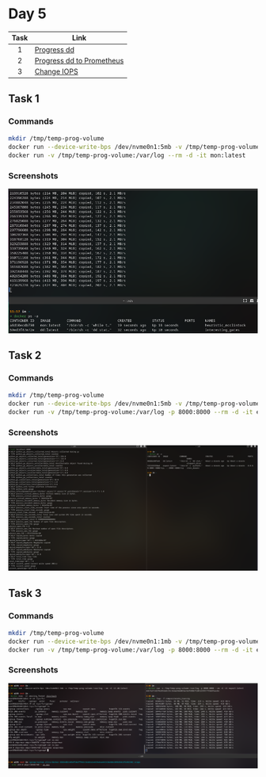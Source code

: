 # Day 5

| Task | Link                                                                                            |
| :--: | ----------------------------------------------------------------------------------------------- |
|  1   | [Progress dd](https://github.com/RusMephist/tensor-homework/tree/main/Day5/Task1)               |
|  2   | [Progress dd to Prometheus](https://github.com/RusMephist/tensor-homework/tree/main/Day5/Task2) |
|  3   | [Change IOPS](#task-3)                                                                          |

## Task 1

### Commands

```bash
mkdir /tmp/temp-prog-volume
docker run --device-write-bps /dev/nvme0n1:5mb -v /tmp/temp-prog-volume:/var/log --rm -d -it dd:latest
docker run -v /tmp/temp-prog-volume:/var/log --rm -d -it mon:latest
```

### Screenshots

![alt text](https://github.com/RusMephist/tensor-homework/blob/main/images/Screenshot_20220328_112039.png?raw=true)

## Task 2

### Commands

```bash
mkdir /tmp/temp-prog-volume
docker run --device-write-bps /dev/nvme0n1:5mb -v /tmp/temp-prog-volume:/var/log --rm -d -it dd:latest
docker run -v /tmp/temp-prog-volume:/var/log -p 8000:8000 --rm -d -it export:latest
```

### Screenshots

![alt text](https://github.com/RusMephist/tensor-homework/blob/main/images/Screenshot_20220329_025553.png?raw=true)

## Task 3

### Commands

```bash
mkdir /tmp/temp-prog-volume
docker run --device-write-bps /dev/nvme0n1:1mb -v /tmp/temp-prog-volume:/var/log --rm -d -it dd:latest
docker run -v /tmp/temp-prog-volume:/var/log -p 8000:8000 --rm -d -it export:latest
```

### Screenshots

![alt text](https://github.com/RusMephist/tensor-homework/blob/main/images/Screenshot_20220329_035021.png?raw=true)
